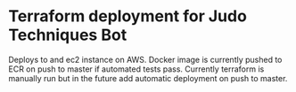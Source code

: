 # Terraform deployment for Judo Techniques Bot

Deploys to and ec2 instance on AWS. Docker image is currently
pushed to ECR on push to master if automated tests pass. Currently terraform is
manually run but in the future add automatic deployment on push to master.
